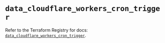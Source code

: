 # `data_cloudflare_workers_cron_trigger`

Refer to the Terraform Registry for docs: [`data_cloudflare_workers_cron_trigger`](https://registry.terraform.io/providers/cloudflare/cloudflare/5.10.1/docs/data-sources/workers_cron_trigger).
